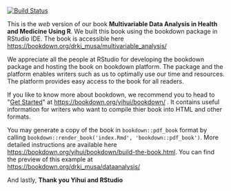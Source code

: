 [![Build Status](https://travis-ci.com/rstudio/bookdown-demo.svg?branch=master)](https://travis-ci.com/rstudio/bookdown-demo)

This is the *web* version of our book **Multivariable Data Analysis in Health and Medicine Using R**. We built this book using the bookdown package in RStudio IDE. The book is accessible here https://bookdown.org/drki_musa/multivariable_analysis/

We appreciate all the people at RStudio for developing the bookdown package and hosting the book on bookdown platform. The package and the platform enables writers such as us to optimally use our time and resources. The platform provides easy access to the book for all readers. 

If you like to know more about bookdown, we recommend you to head to "[Get Started](https://bookdown.org/yihui/bookdown/get-started.html)" at https://bookdown.org/yihui/bookdown/ . It contains useful information for writers who want to compile thier book into HTML and other formats. 

You may generate a copy of the book in `bookdown::pdf_book` format by calling `bookdown::render_book('index.Rmd', 'bookdown::pdf_book')`. More detailed instructions are available here https://bookdown.org/yihui/bookdown/build-the-book.html. You can find the preview of this example at https://bookdown.org/drki_musa/dataanalysis/ 

And lastly, **Thank you Yihui and RStudio**
